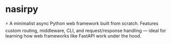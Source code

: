 # nasirpy
⚡ A minimalist async Python web framework built from scratch. Features custom routing, middleware, CLI, and request/response handling — ideal for learning how web frameworks like FastAPI work under the hood. 
